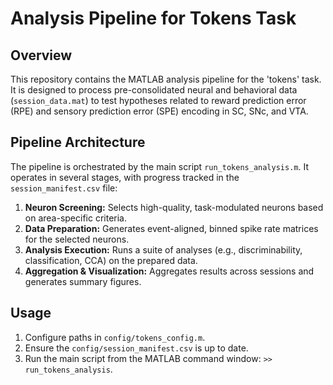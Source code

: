 # Analysis Pipeline for Tokens Task

## Overview

This repository contains the MATLAB analysis pipeline for the 'tokens' task. It is designed to process pre-consolidated neural and behavioral data (`session_data.mat`) to test hypotheses related to reward prediction error (RPE) and sensory prediction error (SPE) encoding in SC, SNc, and VTA.

## Pipeline Architecture

The pipeline is orchestrated by the main script `run_tokens_analysis.m`. It operates in several stages, with progress tracked in the `session_manifest.csv` file:

1.  **Neuron Screening:** Selects high-quality, task-modulated neurons based on area-specific criteria.
2.  **Data Preparation:** Generates event-aligned, binned spike rate matrices for the selected neurons.
3.  **Analysis Execution:** Runs a suite of analyses (e.g., discriminability, classification, CCA) on the prepared data.
4.  **Aggregation & Visualization:** Aggregates results across sessions and generates summary figures.

## Usage

1.  Configure paths in `config/tokens_config.m`.
2.  Ensure the `config/session_manifest.csv` is up to date.
3.  Run the main script from the MATLAB command window: `>> run_tokens_analysis`.
